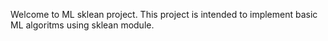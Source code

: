 
Welcome to ML sklean project.
This project is intended to implement basic ML algoritms using sklean module.
